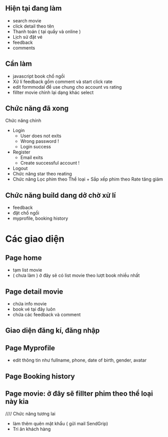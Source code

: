 ## Hiện tại đang làm

- search movie
- click detail theo tên
- Thanh toán ( tại quầy và online )
- Lịch sử đặt vé
- feedback
- comments

## Cần làm

- javascript book chổ ngồi
- Xử lí feedback gồm comment và start click rate
- edit formmodal để use chung cho account vs rating
- fillter movie chỉnh lại dạng khác select

## Chức năng đã xong

Chức năng chính

- Login
  - User does not exits
  - Wrong password !
  - Login success
- Register
  - Email exits
  - Create successful account !
- Logout
- Chức năng star theo reating
- Chức năng Lọc phim theo Thể loại + Sắp xếp phim theo Rate tăng giảm

## Chức năng build dang dở chờ xử lí

- feedback
- đặt chổ ngồi
- myprofile, booking history

# Các giao diện

## Page home

- tạm list movie
- ( chưa làm ) ở đây sẽ có list movie theo lượt book nhiều nhất

## Page detail movie

- chứa info movie
- book vé tại đây luôn
- chứa các feedback và comment

## Giao diện đăng kí, đăng nhập

## Page Myprofile

- edit thông tin như fullname, phone, date of birth, gender, avatar

## Page Booking history

## Page movie: ở đây sẽ fillter phim theo thể loại này kia

//// Chức năng tương lai

- làm thêm quên mật khẩu ( gửi mail SendGrip)
- Tri ân khách hàng
